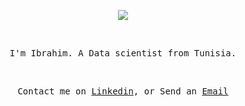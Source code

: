 </br></br>
<p align="center">
<img src="https://img.icons8.com/color/26/000000/github-2.png"/>
</p>

 </br>
<p align="center">
<samp>
I'm Ibrahim. A Data scientist from Tunisia.
</samp>
</p>

</br>
<p align="center">

<samp>
     Contact me on <a href="https://www.linkedin.com/in/ibrahim-rouis">Linkedin</a>, or Send an <a href="mailto:ibrahim.rouis@yahoo.com">Email</a></samp>

</p>

<!---
Ibrahimrouis/Ibrahimrouis is a ✨ special ✨ repository because its `README.md` (this file) appears on your GitHub profile.
You can click the Preview link to take a look at your changes.

- 👋 Hi, I’m @Ibrahimrouis
- 👀 I’m interested in ...
- 🌱 I’m currently learning ...
- 💞️ I’m looking to collaborate on ...
- 📫 How to reach me ...

--->
